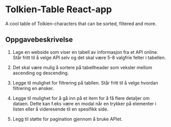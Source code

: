 # Tolkien-Table React-app
A cool table of Tolkien-characters that can be sorted, filtered and more.

## Oppgavebeskrivelse

1. Lage en webside som viser en tabell av informasjon fra et API online. Står fritt til å velge API selv og det skal være 5-8 valgfrie felter i tabellen.

2. Det skal være mulig å sortere på tabellheader som veksler mellom ascending og descending.

3. Legge til mulighet for filtrering på tabllen. Står fritt til å velge hvordan filtrering en ønsker.

4. Legge til mulighet for å gå inn på et item for å få flere detaljer om dataen. Dette kan f.eks være en modal når en trykker på elementer i listen eller å videresende til en spesifikk side.

5. Legg til støtte for pagination gjennom å bruke APIet.



